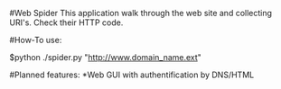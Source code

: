 #Web Spider
This application walk through the web site and collecting URI's.
Check their HTTP code.

#How-To use:

$python ./spider.py "http://www.domain_name.ext"


#Planned features:
*Web GUI with authentification by DNS/HTML


